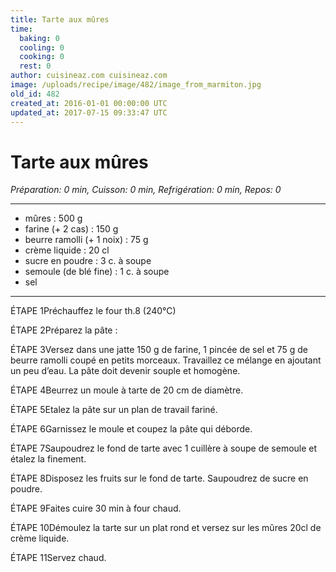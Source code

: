```yaml
---
title: Tarte aux mûres
time:
  baking: 0
  cooling: 0
  cooking: 0
  rest: 0
author: cuisineaz.com cuisineaz.com
image: /uploads/recipe/image/482/image_from_marmiton.jpg
old_id: 482
created_at: 2016-01-01 00:00:00 UTC
updated_at: 2017-07-15 09:33:47 UTC
---
```


# Tarte aux mûres

*Préparation: 0 min, Cuisson: 0 min, Refrigération: 0 min, Repos: 0*

---

- mûres : 500 g
-  farine (+ 2 cas) : 150 g
-  beurre ramolli (+ 1 noix) : 75 g
-  crème liquide : 20 cl
-  sucre en poudre : 3 c. à soupe
-  semoule (de blé fine) : 1 c. à soupe
-  sel

---

ÉTAPE 1Préchauffez le four th.8 (240°C)

ÉTAPE 2Préparez la pâte :

ÉTAPE 3Versez dans une jatte 150 g de farine, 1 pincée de sel et 75 g de beurre ramolli coupé en petits morceaux. Travaillez ce mélange en ajoutant un peu d’eau. La pâte doit devenir souple et homogène.

ÉTAPE 4Beurrez un moule à tarte de 20 cm de diamètre.

ÉTAPE 5Etalez la pâte sur un plan de travail fariné.

ÉTAPE 6Garnissez le moule et coupez la pâte qui déborde.

ÉTAPE 7Saupoudrez le fond de tarte avec 1 cuillère à soupe de semoule et étalez la finement.

ÉTAPE 8Disposez les fruits sur le fond de tarte. Saupoudrez de sucre en poudre.

ÉTAPE 9Faites cuire 30 min à four chaud.

ÉTAPE 10Démoulez la tarte sur un plat rond et versez sur les mûres 20cl de crème liquide.

ÉTAPE 11Servez chaud.
